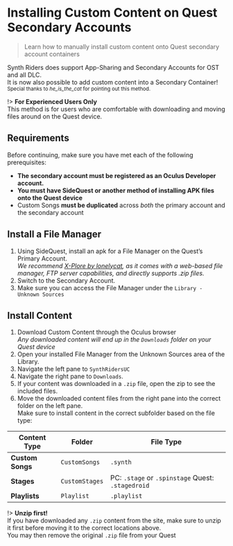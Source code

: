 # Installing Custom Content on Quest Secondary Accounts

> Learn how to manually install custom content onto Quest secondary account containers

Synth Riders does support App-Sharing and Secondary Accounts for OST and all DLC.  
It is now also possible to add custom content into a Secondary Container!  
<sub>Special thanks to <em>he_is_the_cat</em> for pointing out this method.</sub>

!> **For Experienced Users Only**  
This method is for users who are comfortable with downloading and moving files around on the Quest device.

## Requirements

Before continuing, make sure you have met each of the following prerequisites:

- **The secondary account must be registered as an Oculus Developer account.**
- **You must have SideQuest or another method of installing APK files onto the Quest device**
- Custom Songs **must be duplicated** across _both_ the primary account and the secondary account

## Install a File Manager

1. Using SideQuest, install an apk for a File Manager on the Quest’s Primary Account.  
   _We recommend [X-Plore by lonelycat](http://www.lonelycatgames.com/apps/xplore), as it comes with a web-based file manager, FTP server capabilities, and directly supports .zip files._
2. Switch to the Secondary Account.
3. Make sure you can access the File Manager under the `Library - Unknown Sources`

## Install Content

1. Download Custom Content through the Oculus browser  
   _Any downloaded content will end up in the `Downloads` folder on your Quest device_
2. Open your installed File Manager from the Unknown Sources area of the Library.
3. Navigate the left pane to `SynthRidersUC`
4. Navigate the right pane to `Downloads`.
5. If your content was downloaded in a `.zip` file, open the zip to see the included files.
6. Move the downloaded content files from the right pane into the correct folder on the left pane.  
   Make sure to install content in the correct subfolder based on the file type:

| Content Type     | Folder         | File Type                                         |
|------------------|----------------|---------------------------------------------------|
| **Custom Songs** | `CustomSongs`  | `.synth`                                          |
| **Stages**       | `CustomStages` | PC: `.stage` or `.spinstage` Quest: `.stagedroid` |
| **Playlists**    | `Playlist`     | `.playlist`                                       |

!> **Unzip first!**  
If you have downloaded any `.zip` content from the site, make sure to unzip it first before moving it to the correct locations above.  
You may then remove the original `.zip` file from your Quest

